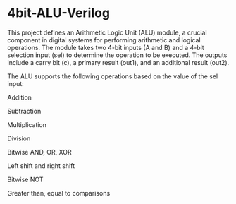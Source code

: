 # 4bit-ALU-Verilog

This project defines an Arithmetic Logic Unit (ALU) module, a crucial component in digital systems for performing arithmetic and logical operations. The module takes two 4-bit inputs (A and B) and a 4-bit selection input (sel) to determine the operation to be executed. The outputs include a carry bit (c), a primary result (out1), and an additional result (out2).

The ALU supports the following operations based on the value of the sel input:

Addition

Subtraction

Multiplication

Division

Bitwise AND, OR, XOR

Left shift and right shift

Bitwise NOT

Greater than, equal to comparisons

